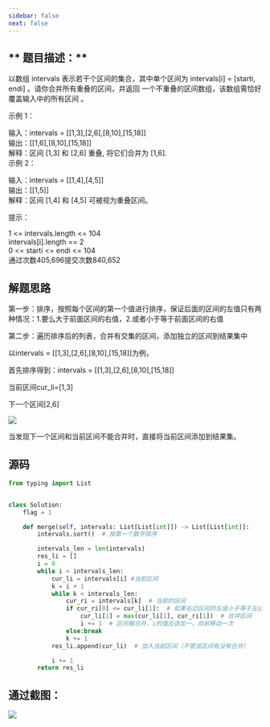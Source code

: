 ```yaml
---
sidebar: false
next: false
---
```

<BlogInfo/>






## **  题目描述：**

以数组 intervals 表示若干个区间的集合，其中单个区间为 intervals[i] = [starti, endi]
。请你合并所有重叠的区间，并返回 一个不重叠的区间数组，该数组需恰好覆盖输入中的所有区间 。



示例 1：

输入：intervals = [[1,3],[2,6],[8,10],[15,18]]  
输出：[[1,6],[8,10],[15,18]]  
解释：区间 [1,3] 和 [2,6] 重叠, 将它们合并为 [1,6].  
示例 2：

输入：intervals = [[1,4],[4,5]]  
输出：[[1,5]]  
解释：区间 [1,4] 和 [4,5] 可被视为重叠区间。  


提示：

1 <= intervals.length <= 104  
intervals[i].length == 2  
0 <= starti <= endi <= 104  
通过次数405,696提交次数840,652

## **解题思路**

第一步：排序，按照每个区间的第一个值进行排序，保证后面的区间的左值只有两种情况：1.要么大于前面区间的右值，2.或者小于等于前面区间的右值

第二步：遍历排序后的列表，合并有交集的区间，添加独立的区间到结果集中

以intervals = [[1,3],[2,6],[8,10],[15,18]]为例，

首先排序得到：intervals = [[1,3],[2,6],[8,10],[15,18]]

当前区间cur_li=[1,3]

下一个区间[2,6]

![](http://www.lll.plus/media/image/2022/03/28/image-20220328205340-1.png)

当发现下一个区间和当前区间不能合并时，直接将当前区间添加到结果集。



## **源码**


```python
from typing import List


class Solution:
    flag = 1

    def merge(self, intervals: List[List[int]]) -> List[List[int]]:
        intervals.sort()  # 按第一个数字排序

        intervals_len = len(intervals)
        res_li = []
        i = 0
        while i < intervals_len:
            cur_li = intervals[i] #当前区间
            k = i + 1
            while k < intervals_len:
                cur_ri = intervals[k]  # 当前的区间
                if cur_ri[0] <= cur_li[1]:  # 如果右边区间的左值小于等于左边区间的右值，那么这两个区间可以合并
                    cur_li[1] = max(cur_li[1], cur_ri[1])  # 合并区间
                    i += 1  # 区间被合并，i的值应该加一，向前移动一次
                else:break
                k += 1
            res_li.append(cur_li)  # 加入当前区间（不管该区间有没有合并）

            i += 1
        return res_li
```



## **通过截图：**

![](http://www.lll.plus/media/image/2024/01/18/8a2698671825102fdc863b82a6e83f24.64a99ee2b61011eeb3a9eb54e8a036ec.jpg)






























































<ActionBox />
        
<style>#top-box {margin-top:0.5rem!important;}</style>